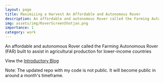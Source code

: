```yaml
---
layout: page
title: Maximizing a Harvest An Affordable and Autonomous Rover 
description: An affordable and autonomous Rover called the Farming Autonomous Rover (FAR) built to assist in agricultural production for lower-income countries
img: assets/img/RoverScreenShotjan.png
importance: 1
category: work
---
```


An affordable and autonomous Rover called the Farming Autonomous Rover (FAR) built to assist in agricultural production for lower-income countries

View the [Introductory Blog](https://sarthakj.substack.com/p/creating-a-farming-autonomous-rover)

Note: The updated repo with my code is not public. It will become public in around a month's timeframe.

